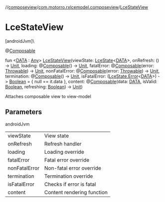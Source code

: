 //[composeview](../../index.md)/[com.motorro.rxlcemodel.composeview](index.md)/[LceStateView](-lce-state-view.md)

# LceStateView

[androidJvm]\

@[Composable](https://developer.android.com/reference/kotlin/androidx/compose/runtime/Composable.html)

fun &lt;[DATA](-lce-state-view.md) : [Any](https://kotlinlang.org/api/latest/jvm/stdlib/kotlin/-any/index.html)&gt; [LceStateView](-lce-state-view.md)(viewState: [LceState](../../../base/base/com.motorro.rxlcemodel.base/-lce-state/index.md)&lt;[DATA](-lce-state-view.md)&gt;, onRefresh: () -&gt; [Unit](https://kotlinlang.org/api/latest/jvm/stdlib/kotlin/-unit/index.html), loading: @[Composable](https://developer.android.com/reference/kotlin/androidx/compose/runtime/Composable.html)() -&gt; [Unit](https://kotlinlang.org/api/latest/jvm/stdlib/kotlin/-unit/index.html), fatalError: @[Composable](https://developer.android.com/reference/kotlin/androidx/compose/runtime/Composable.html)(error: [Throwable](https://kotlinlang.org/api/latest/jvm/stdlib/kotlin/-throwable/index.html)) -&gt; [Unit](https://kotlinlang.org/api/latest/jvm/stdlib/kotlin/-unit/index.html), nonFatalError: @[Composable](https://developer.android.com/reference/kotlin/androidx/compose/runtime/Composable.html)(error: [Throwable](https://kotlinlang.org/api/latest/jvm/stdlib/kotlin/-throwable/index.html)) -&gt; [Unit](https://kotlinlang.org/api/latest/jvm/stdlib/kotlin/-unit/index.html), termination: @[Composable](https://developer.android.com/reference/kotlin/androidx/compose/runtime/Composable.html)() -&gt; [Unit](https://kotlinlang.org/api/latest/jvm/stdlib/kotlin/-unit/index.html), isFatalError: ([LceState.Error](../../../base/base/com.motorro.rxlcemodel.base/-lce-state/-error/index.md)&lt;[DATA](-lce-state-view.md)&gt;) -&gt; [Boolean](https://kotlinlang.org/api/latest/jvm/stdlib/kotlin/-boolean/index.html) = { null == it.data }, content: @[Composable](https://developer.android.com/reference/kotlin/androidx/compose/runtime/Composable.html)(data: [DATA](-lce-state-view.md), isValid: [Boolean](https://kotlinlang.org/api/latest/jvm/stdlib/kotlin/-boolean/index.html), refreshing: [Boolean](https://kotlinlang.org/api/latest/jvm/stdlib/kotlin/-boolean/index.html)) -&gt; [Unit](https://kotlinlang.org/api/latest/jvm/stdlib/kotlin/-unit/index.html))

Attaches composable view to view-model

## Parameters

androidJvm

| | |
|---|---|
| viewState | View state |
| onRefresh | Refresh handler |
| loading | Loading override |
| fatalError | Fatal error override |
| nonFatalError | Non-fatal error override |
| termination | Termination override |
| isFatalError | Checks if error is fatal |
| content | Content rendering function |
